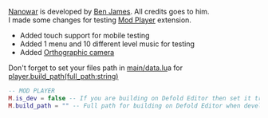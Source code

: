 [Nanowar](https://github.com/benjames-171/defold-games) is developed by [Ben James](https://twitter.com/BenJames171). All credits goes to him.  
I made some changes for testing [Mod Player](https://github.com/selimanac/defold-modplayer) extension.

- Added touch support for mobile testing
- Added 1 menu and 10 different level music for testing
- Added [Orthographic camera](https://github.com/britzl/defold-orthographic)

Don't forget to set your files path in [main/data.lu](https://github.com/selimanac/nanowar-modplayer/blob/master/main/data.lua)a for [player.build_path(full_path:string)](https://github.com/selimanac/defold-modplayer#api)

```lua
-- MOD PLAYER
M.is_dev = false -- If you are building on Defold Editor then set it true. If you are bundling set it false
M.build_path = "" -- Full path for building on Defold Editor when developing: "<FULL_PATH>/res/common/assets/"
```


